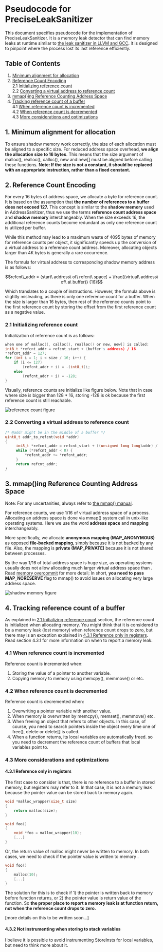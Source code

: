 # Pseudocode for PreciseLeakSanitizer

This document specifies pseudocode for the implementation of PreciseLeakSanitizer. It is a memory leak detector that can find memory leaks at runtime similar to [the leak sanitizer in LLVM and GCC](https://github.com/google/sanitizers/wiki/AddressSanitizerLeakSanitizer). It is designed to pinpoint where the process lost its last reference efficiently.

## Table of Contents
1. [Minimum alignment for allocation](#minimum-alignment-for-allocation)
2. [Reference Count Encoding](#reference-count-encoding)   
	2.1 [Initializing reference count](#initializing-reference-count)  
	2.2 [Converting a virtual address to reference count](#converting-a-virtual-address-to-reference-count)  
3. [mmap()ing Reference Counting Address Space](#mmaping-reference-counting-address-space)
4. [Tracking reference count of a buffer](#tracking-reference-count-of-a-buffer)  
	4.1 [When reference count is incremented](#when-reference-count-is-incremented)  
	4.2 [When reference count is decremented](#when-reference-count-is-decremented)  
	4.3 [More considerations and optimizations](#more-considerations-and-optimizations)  
## 1. Minimum alignment for allocation
To ensure shadow memory work correctly, the size of each allocation must be aligned to a specific size. For reduced address space overhead, **we align the allocation size to 16 bytes.** This means that the size argument of malloc(), realloc(), calloc(), new and new[] must be aligned before calling these functions. **Note: If the size is not a constant, it should be replaced with an appropriate instruction, rather than a fixed constant.**

## 2. Reference Count Encoding
For every 16 bytes of address space, we allocate a byte for reference count. It is based on the assumption that **the number of references to a buffer does not exceed 127.** This concept is similar to the **shadow memory** used in AddressSanitizer, thus we use the terms **reference count address space** and **shadow memory** interchangeably. When the size exceeds 16, the additional reference counts become redundant as only one reference count is utilized per buffer.

While this method may lead to a maximum waste of 4095 bytes of memory for reference counts per object, it significantly speeds up the conversion of a virtual address to a reference count address. Moreover, allocating objects larger than 4K bytes is generally a rare occurrence.

The formula for virtual address to corresponding shadow memory address is as follows:
```math
refcnt\_addr = (start\ address\ of\ refcnt\ space) + \frac{(virtual\ address\ of\ a\ buffer)} {16}
```

Which translates to a couple of instructions. However, the formula above is slightly misleading, as there is only one reference count for a buffer. When the size is larger than 16 bytes, then rest of the reference counts point to the first reference count by storing the offset from the first reference count as a negative value.

### 2.1 Initializing reference count
Initialization of reference count is as follows:
```c
when one of malloc(), calloc(), realloc() or new, new[] is called:
int8_t *refcnt_addr = refcnt_start + (buffer's address) / 16
*refcnt_addr = 127;
for (int i = 1; i < size / 16; i++) {
    if (i <= 127)
        (refcnt_addr + i) = -(int8_t)i;
    else
        (refcnt_addr + i) = -128;
}
```

Visually, reference counts are initialize like figure below. Note that in case where size is bigger than 128 * 16, storing -128 is ok because the first reference count is still reachable.

![reference count figure](./images/reference-count.png)


### 2.2 Converting a virtual address to reference count
```c
/* @addr might be in the middle of a buffer */
uint8_t addr_to_refcnt(void *addr)
{
     int8_t *refcnt_addr = refcnt_start + ((unsigned long long)addr) / 16;
     while (*refcnt_addr < 0) {
         *refcnt_addr += *refcnt_addr;
     }
     return refcnt_addr;
}
```

## 3. mmap()ing Reference Counting Address Space
Note: For any uncertanities, always refer to [the mmap() manual](https://man7.org/linux/man-pages/man2/mmap.2.html).

For reference counts, we use 1/16 of virtual address space of a process. Allocating an address space is done via mmap() system call in unix-like operating systems. Here we use the word **address space** and **mapping** interchangeably.

More specifically, we allocate **anonymous mapping (MAP_ANONYMOUS)** as opposed **file-backed mapping**, simply because it is not backed by any file. Also, the mapping is **private (MAP_PRIVATE)** because it is not shared between processes.

By the way 1/16 of total address space is huge size, as operating systems usually does not allow allocating much larger virtual address space than . Read [memory overcommit](https://en.wikipedia.org/wiki/Memory_overcommitment) for more detail; In short, **you need to pass MAP_NORESERVE** flag to mmap() to avoid issues on allocating very large address space.

![shadow memory figure](./images/shadow-memory.png)

## 4. Tracking reference count of a buffer

As explained in [2.1 Initializing reference count](#initializing-reference-count) section, the reference count is initialized when allocating memory.  You might think that it is considered to be a memory leak (lost memory) when reference count drops to zero, but there may is an exception explained in [4.3.1 Reference only in registers](#reference-only-in-registers). Read section 4.3.1 for more information on when to report a memory leak.

### 4.1 When reference count is incremented
Reference count is incremented when:

1. Storing the value of a pointer to another variable.
2. Copying memory to memory using memcpy(), memmove() or etc.

### 4.2 When reference count is decremented
Reference count is decremented when:

1. Overwriting a pointer variable with another value.
2. When memory is overwritten by memcpy(), memset(), memmove() etc.
3. When freeing an object that refers to other objects. In this case, of course, you need to search pointers inside the object every time one of free(), delete or delete[] is called.
4. When a function returns, its local variables are automatically freed. so you need to decrement the reference count of buffers that local variables point to.

### 4.3 More considerations and optimizations
#### 4.3.1 Reference only in registers

The first case to consider is that, there is no reference to a buffer in stored memory, but registers may refer to it. In that case, it is not a memory leak because the pointer value can be stored back to memory again.

```c
void *malloc_wrapper(size_t size)
{
    return malloc(size);
}

void foo()
{
    void *foo = malloc_wrapper(10);
    [...]
}
```

Or, the return value of malloc might never be written to memory. In both cases, we need to check if the pointer value is written to memory .

```c
void foo()
{
    malloc(10);
    [...]
}
```


The solution for this is to check if 1) the pointer is written back to memory before function returns, or 2) the pointer value is return value of the function. So **the proper place to report a memory leak is at function return, not when the reference count drops to zero.**

[more details on this to be written soon...]

#### 4.3.2 Not instrumenting when storing to stack variables
I believe it is possible to avoid instrumenting StoreInsts for local variables, but need to think more about it.
